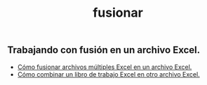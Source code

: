 ﻿---
title: fusionar
second_title: Aspose.Cells Cloud Documen
type: docs
url: /es/merge/
keywords: Working with merger on an Excel file
description: Aspose.Cells Cloud REST API admite trabajar con fusión en un archivo Excel. SDK admite tipos de lenguajes de desarrollo. Incluyen Android, C#, Go, Java, NodeJS, Perl, PHP, Python, Ruby y Swift
weight: 32
---
## Trabajando con fusión en un archivo Excel.

- [Cómo fusionar archivos múltiples Excel en un archivo Excel.](/cells/es/merge/multi-files/)
- [Cómo combinar un libro de trabajo Excel en otro archivo Excel.](/cells/es/workbook/merge/)
